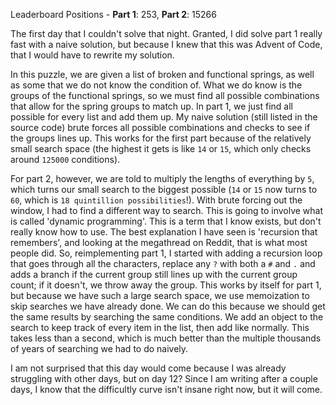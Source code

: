 Leaderboard Positions - **Part 1**: 253, **Part 2**: 15266

The first day that I couldn't solve that night. Granted, I did solve part 1 really fast with a naive solution, but because I knew that this was Advent of Code, that I would have to rewrite my solution.

In this puzzle, we are given a list of broken and functional springs, as well as some that we do not know the condition of. What we do know is the groups of the functional springs, so we must find all possible combinations that allow for the spring groups to match up. In part 1, we just find all possible for every list and add them up. My naive solution (still listed in the source code) brute forces all possible combinations and checks to see if the groups lines up. This works for the first part because of the relatively small search space (the highest it gets is like `14` or `15`, which only checks around `125000` conditions). 

For part 2, however, we are told to multiply the lengths of everything by `5`, which turns our small search to the biggest possible (`14` or `15` now turns to `60`, which is `18 quintillion possibilities`!). With brute forcing out the window, I had to find a different way to search. This is going to involve what is called 'dynamic programming'. This is a term that I know exists, but don't really know how to use. The best explanation I have seen is 'recursion that remembers', and looking at the megathread on Reddit, that is what most people did. So, reimplementing part 1, I started with adding a recursion loop that goes through all the characters, replace any `?` with both a `#` and `.` and adds a branch if the current group still lines up with the current group count; if it doesn't, we throw away the group. This works by itself for part 1, but because we have such a large search space, we use memoization to skip searches we have already done. We can do this because we should get the same results by searching the same conditions. We add an object to the search to keep track of every item in the list, then add like normally. This takes less than a second, which is much better than the multiple thousands of years of searching we had to do naively.

I am not surprised that this day would come because I was already struggling with other days, but on day 12? Since I am writing after a couple days, I know that the difficultly curve isn't insane right now, but it will come.